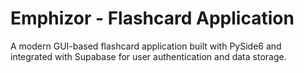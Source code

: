 # Emphizor - Flashcard Application

A modern GUI-based flashcard application built with PySide6 and integrated with Supabase for user authentication and data storage.
